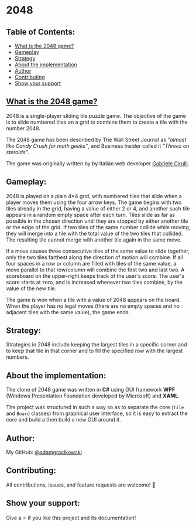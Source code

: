# 2048

## Table of Contents:

- [What is the 2048 game?](#what-is-the-2048-game?)
- [Gameplay](#gameplay)
- [Strategy](#strategy)
- [About the implementation](#about-the-implementation)
- [Author](#author)
- [Contributing](#contributing)
- [Show your support](#show-your-support)

## [What is the 2048 game?](https://en.wikipedia.org/wiki/2048_(video_game))

2048 is a single-player sliding tile puzzle game. The objective of the game is to slide numbered tiles on a grid to combine them to create a tile with the number 2048.

The 2048 game has been described by The Wall Street Journal as *"almost like Candy Crush for math geeks"*, and Business Insider called it *"Threes on steroids"*.

The game was originally written by by Italian web developer [Gabriele Cirulli](https://github.com/gabrielecirulli).

## Gameplay:

2048 is played on a plain 4×4 grid, with numbered tiles that slide when a player moves them using the four arrow keys. The game begins with two tiles already in the grid, having a value of either 2 or 4, and another such tile appears in a random empty space after each turn. Tiles slide as far as possible in the chosen direction until they are stopped by either another tile or the edge of the grid. If two tiles of the same number collide while moving, they will merge into a tile with the total value of the two tiles that collided. The resulting tile cannot merge with another tile again in the same move.

If a move causes three consecutive tiles of the same value to slide together, only the two tiles farthest along the direction of motion will combine. If all four spaces in a row or column are filled with tiles of the same value, a move parallel to that row/column will combine the first two and last two. A scoreboard on the upper-right keeps track of the user's score. The user's score starts at zero, and is increased whenever two tiles combine, by the value of the new tile.

The game is won when a tile with a value of 2048 appears on the board. When the player has no legal moves (there are no empty spaces and no adjacent tiles with the same value), the game ends.

## Strategy:

Strategies in 2048 include keeping the largest tiles in a specific corner and to keep that tile in that corner and to fill the specified row with the largest numbers.

## About the implementation:

The clone of 2048 game was written in **C#** using GUI framework **WPF** (Windows Presentation Foundation developed by Microsoft) and **XAML**.

The project was structured in such a way so as to separate the core (`Tile` and `Board` classes) from graphical user interface, so it is easy to extract the core and build a then build a new GUI around it.

## Author:

My GitHub: [@adamgracikowski](https://github.com/adamgracikowski)

## Contributing:

All contributions, issues, and feature requests are welcome! 🤝

## Show your support:

Give a ⭐️ if you like this project and its documentation!
